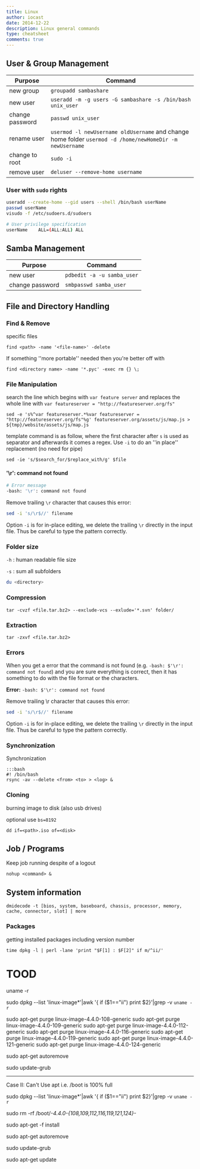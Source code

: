 ```yaml
---
title: Linux
author: iocast
date: 2014-12-22
description: Linux general commands
type: cheatsheet
comments: true
---
```


## User & Group Management


Purpose            | Command
------------------ | -------------------------------
new group          | `groupadd sambashare`
new user           | `useradd -m -g users -G sambashare -s /bin/bash unix_user`
change password    | `passwd unix_user`
rename user				 | `usermod -l newUsername oldUsername` and change home folder `usermod -d /home/newHomeDir -m newUsername`
change to root  	 | `sudo -i`
remove user        | `deluser --remove-home username`


### User with `sudo` rights

```bash
useradd --create-home --gid users --shell /bin/bash userName
passwd userName
visudo -f /etc/sudoers.d/sudoers

# User privilege specification
userName    ALL=(ALL:ALL) ALL
```

## Samba Management

Purpose            | Command
------------------ | -------------------------------
new user           | `pdbedit -a -u samba_user`
change password    | `smbpasswd samba_user`


## File and Directory Handling

### Find & Remove

specific files

	find <path> -name '<file-name>' -delete


If something ''more portable'' needed then you're better off with

	find <directory name> -name '*.pyc' -exec rm {} \;


### File Manipulation

search the line which begins with `var feature server` and replaces the whole line with `var featureserver = "http://featureserver.org/fs"`

	sed -e 's%^var featureserver.*%var featureserver = "http://featureserver.org/fs"%g' featureserver.org/assets/js/map.js > ${tmp}/website/assets/js/map.js

template command is as follow, where the first character after `s` is used as separator and afterwards it comes a regex. Use `-i` to do an ''in place'' replacement (no need for pipe)

	sed -ie 's/$search_for/$replace_with/g' $file


#### '\r': command not found

```bash
# Error message
-bash: '\r': command not found
```

Remove trailing `\r` character that causes this error:

```bash
sed -i 's/\r$//' filename
```

Option `-i` is for in-place editing, we delete the trailing `\r` directly in the input file. Thus be careful to type the pattern correctly.



### Folder size

`-h`
: human readable file size

`-s`
: sum all subfolders

```bash
du <directory>
```

### Compression

```
tar -cvzf <file.tar.bz2> --exclude-vcs --exlude='*.svn' folder/
```

### Extraction

```
tar -zxvf <file.tar.bz2>
```

### Errors

When you get a error that the command is not found (e.g. `-bash: $'\r': command not found`) and you are sure everything is correct, then it has something to do with the file format or the characters.

**Error:** `-bash: $'\r': command not found`

Remove trailing \r character that causes this error:
```bash
sed -i 's/\r$//' filename
```
Option `-i` is for in-place editing, we delete the trailing `\r` directly in the input file. Thus be careful to type the pattern correctly.





### Synchronization

Synchronization

	:::bash
	#! /bin/bash
	rsync -av --delete <from> <to> > <log> &


### Cloning
burning image to disk (also usb drives)

optional use `bs=8192`

	dd if=<path>.iso of=<disk>



## Job / Programs

Keep job running despite of a logout

	nohup <command> &


## System information

	dmidecode -t [bios, system, baseboard, chassis, processor, memory, cache, connector, slot] | more


### Packages

getting installed packages including version number

	time dpkg -l | perl -lane 'print "$F[1] : $F[2]" if m/^ii/'




# TOOD
uname -r 

sudo dpkg --list 'linux-image*'|awk '{ if ($1=="ii") print $2}'|grep -v `uname -r`

sudo apt-get purge linux-image-4.4.0-108-generic
sudo apt-get purge linux-image-4.4.0-109-generic
sudo apt-get purge linux-image-4.4.0-112-generic
sudo apt-get purge linux-image-4.4.0-116-generic
sudo apt-get purge linux-image-4.4.0-119-generic
sudo apt-get purge linux-image-4.4.0-121-generic
sudo apt-get purge linux-image-4.4.0-124-generic

sudo apt-get autoremove

sudo update-grub

---------------------------------


Case II: Can't Use apt i.e. /boot is 100% full


sudo dpkg --list 'linux-image*'|awk '{ if ($1=="ii") print $2}'|grep -v `uname -r`


sudo rm -rf /boot/*-4.4.0-{108,109,112,116,119,121,124}-*


sudo apt-get -f install

sudo apt-get autoremove

sudo update-grub

sudo apt-get update
